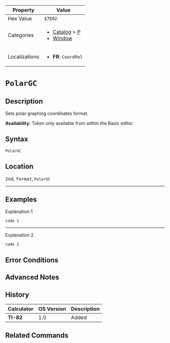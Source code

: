 | Property      | Value |
|---------------|-------|
| Hex Value     | `$7E02`|
| Categories    | <ul><li>[Catalog](../categories/Catalog.md) > [P](../categories/Catalog.md#P)</li><li>[Window](../categories/Window.md)</li></ul> |
| Localizations | <ul><li><b>FR</b>: `CoordPol`</li></ul> |

# `PolarGC`

## Description
Sets polar graphing coordinates format.


<b>Availability</b>: Token only available from within the Basic editor.

## Syntax
`PolarGC`

## Location
<kbd>2nd</kbd>, <kbd>format</kbd>, `PolarGC`
<hr>

## Examples

Explanation 1
```ti-basic
code 1
```
---
Explanation 2
```ti-basic
code 2
```

## Error Conditions


## Advanced Notes


## History
| Calculator | OS Version | Description |
|------------|------------|-------------|
| <b>TI-82</b> | 1.0 | Added

## Related Commands

    